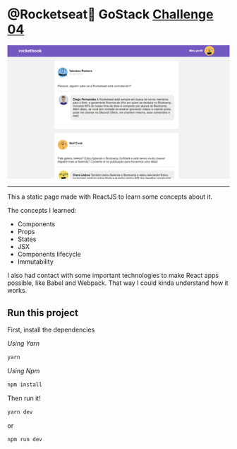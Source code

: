 # @Rocketseat:rocket: GoStack <a href="https://github.com/Rocketseat/bootcamp-gostack-desafio-04">Challenge 04</a>

<img src="./src/assets/images/app.png"/>

---

This a static page made with ReactJS to learn some concepts about it.

The concepts I learned:

- Components
- Props
- States
- JSX
- Components lifecycle
- Immutability

I also had contact with some important technologies to make React apps possible, like Babel and Webpack. That way I could kinda understand how it works.

## Run this project

First, install the dependencies

_Using Yarn_

```bash
yarn
```

_Using Npm_

```bash
npm install
```

Then run it!

```bash
yarn dev
```

or

```bash
npm run dev
```

